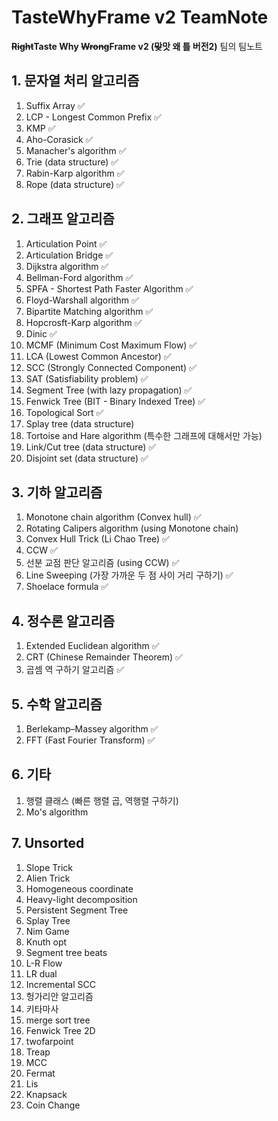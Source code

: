 # TasteWhyFrame v2 TeamNote

**~~Right~~Taste Why ~~Wrong~~Frame v2 (~~맞~~맛 왜 틀 버전2)** 팀의 팀노트

## 1. 문자열 처리 알고리즘
1. Suffix Array ✅
2. LCP - Longest Common Prefix ✅
3. KMP ✅
4. Aho-Corasick ✅
5. Manacher's algorithm ✅
6. Trie (data structure) ✅
7. Rabin-Karp algorithm ✅
8. Rope (data structure) ✅

## 2. 그래프 알고리즘
1. Articulation Point ✅
2. Articulation Bridge ✅
3. Dijkstra algorithm ✅
4. Bellman-Ford algorithm ✅
5. SPFA - Shortest Path Faster Algorithm ✅
6. Floyd-Warshall algorithm ✅
7. Bipartite Matching algorithm ✅
8. Hopcrosft-Karp algorithm ✅
9. Dinic ✅
10. MCMF (Minimum Cost Maximum Flow) ✅
11. LCA (Lowest Common Ancestor) ✅
12. SCC (Strongly Connected Component) ✅
13. SAT (Satisfiability problem) ✅
14. Segment Tree (with lazy propagation) ✅
15. Fenwick Tree (BIT - Binary Indexed Tree) ✅
16. Topological Sort ✅
17. Splay tree (data structure)
18. Tortoise and Hare algorithm (특수한 그래프에 대해서만 가능)
19. Link/Cut tree (data structure) ✅
20. Disjoint set (data structure) ✅

## 3. 기하 알고리즘
1. Monotone chain algorithm (Convex hull) ✅
2. Rotating Calipers algorithm (using Monotone chain)
3. Convex Hull Trick (Li Chao Tree) ✅
4. CCW ✅
5. 선분 교점 판단 알고리즘 (using CCW) ✅
6. Line Sweeping (가장 가까운 두 점 사이 거리 구하기) ✅
7. Shoelace formula ✅

## 4. 정수론 알고리즘
1. Extended Euclidean algorithm ✅
2. CRT (Chinese Remainder Theorem) ✅
3. 곱셈 역 구하기 알고리즘 ✅

## 5. 수학 알고리즘
1. Berlekamp–Massey algorithm ✅
2. FFT (Fast Fourier Transform) ✅

## 6. 기타
1. 행렬 클래스 (빠른 행렬 곱, 역행렬 구하기)
2. Mo's algorithm

## 7. Unsorted
1. Slope Trick
2. Alien Trick
3. Homogeneous coordinate
4. Heavy-light decomposition
5. Persistent Segment Tree
6. Splay Tree
7. Nim Game
8. Knuth opt
9. Segment tree beats
10. L-R Flow
11. LR dual
12. Incremental SCC
13. 헝가리안 알고리즘
14. 키타마사
15. merge sort tree
16. Fenwick Tree 2D
17. twofarpoint
18. Treap
19. MCC
20. Fermat
21. Lis
22. Knapsack
23. Coin Change